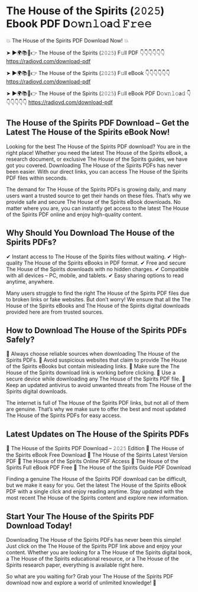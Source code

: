 # The House of the Spirits (𝟸𝟶𝟸𝟻) Ebook PDF D𝚘𝚠𝚗𝚕𝚘a𝚍 𝙵𝚛𝚎𝚎

💥 The House of the Spirits PDF Download Now! 💥

➤ ►🌍📚📱👉 The House of the Spirits (𝟸𝟶𝟸𝟻) F𝚞ll PDF 👇👇👇👇👇👇
https://radiovd.com/download-pdf

➤ ►🌍📚📱👉 The House of the Spirits (𝟸𝟶𝟸𝟻) F𝚞ll eBook 👇👇👇👇👇👇
https://radiovd.com/download-pdf

➤ ►🌍📚📱👉 The House of the Spirits (𝟸𝟶𝟸𝟻) F𝚞ll eBook PDF D𝚘𝚠𝚗𝚕𝚘a𝚍 👇👇👇👇👇👇
https://radiovd.com/download-pdf

## The House of the Spirits PDF Download – Get the Latest The House of the Spirits eBook Now!

Looking for the best The House of the Spirits PDF download? You are in the right place! Whether you need the latest The House of the Spirits eBook, a research document, or exclusive The House of the Spirits guides, we have got you covered. Downloading The House of the Spirits PDFs has never been easier. With our direct links, you can access The House of the Spirits PDF files within seconds.

The demand for The House of the Spirits PDFs is growing daily, and many users want a trusted source to get their hands on these files. That’s why we provide safe and secure The House of the Spirits eBook downloads. No matter where you are, you can instantly get access to the latest The House of the Spirits PDF online and enjoy high-quality content.

## Why Should You Download The House of the Spirits PDFs?

✔ Instant access to The House of the Spirits files without waiting.
✔ High-quality The House of the Spirits eBooks in PDF format.
✔ Free and secure The House of the Spirits downloads with no hidden charges.
✔ Compatible with all devices – PC, mobile, and tablets.
✔ Easy sharing options to read anytime, anywhere.

Many users struggle to find the right The House of the Spirits PDF files due to broken links or fake websites. But don’t worry! We ensure that all the The House of the Spirits eBooks and The House of the Spirits digital downloads provided here are from trusted sources.

## How to Download The House of the Spirits PDFs Safely?

📌 Always choose reliable sources when downloading The House of the Spirits PDFs.
📌 Avoid suspicious websites that claim to provide The House of the Spirits eBooks but contain misleading links.
📌 Make sure the The House of the Spirits download link is working before clicking.
📌 Use a secure device while downloading any The House of the Spirits PDF file.
📌 Keep an updated antivirus to avoid unwanted threats from The House of the Spirits digital downloads.

The internet is full of The House of the Spirits PDF links, but not all of them are genuine. That’s why we make sure to offer the best and most updated The House of the Spirits PDFs for easy access.

## Latest Updates on The House of the Spirits PDFs

🔹 The House of the Spirits PDF Download – 𝟸𝟶𝟸𝟻 Edition
🔹 The House of the Spirits eBook Free Download
🔹 The House of the Spirits Latest Version PDF
🔹 The House of the Spirits Online PDF Access
🔹 The House of the Spirits Full eBook PDF Free
🔹 The House of the Spirits Guide PDF Download

Finding a genuine The House of the Spirits PDF download can be difficult, but we make it easy for you. Get the latest The House of the Spirits eBook PDF with a single click and enjoy reading anytime. Stay updated with the most recent The House of the Spirits content and explore new information.

## Start Your The House of the Spirits PDF Download Today!

Downloading The House of the Spirits PDFs has never been this simple! Just click on the The House of the Spirits PDF link above and enjoy your content. Whether you are looking for a The House of the Spirits digital book, a The House of the Spirits educational resource, or a The House of the Spirits research paper, everything is available right here.

So what are you waiting for? Grab your The House of the Spirits PDF download now and explore a world of unlimited knowledge! 🚀